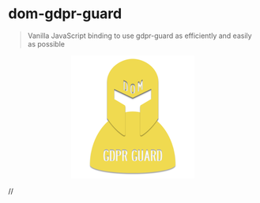 # dom-gdpr-guard
>  Vanilla JavaScript binding to use gdpr-guard as efficiently and easily as possible

<center><img src="https://github.com/Voltra/dom-gdpr-guard/raw/dev/dom-gdpr-guard.png" alt="Logo" width="250"/></center>

//
